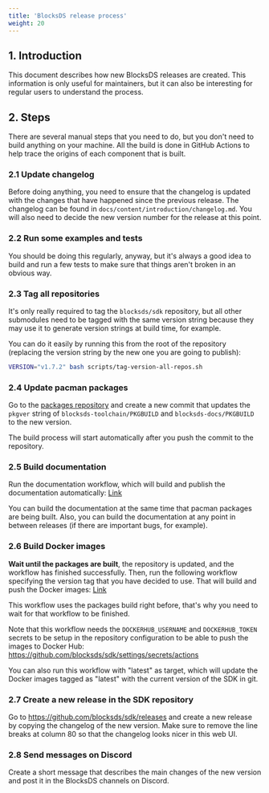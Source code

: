 ```yaml
---
title: 'BlocksDS release process'
weight: 20
---
```


## 1. Introduction

This document describes how new BlocksDS releases are created. This information
is only useful for maintainers, but it can also be interesting for regular users
to understand the process.

## 2. Steps

There are several manual steps that you need to do, but you don't need to build
anything on your machine. All the build is done in GitHub Actions to help trace
the origins of each component that is built.

### 2.1 Update changelog

Before doing anything, you need to ensure that the changelog is updated with the
changes that have happened since the previous release. The changelog can be
found in `docs/content/introduction/changelog.md`. You will also need to decide
the new version number for the release at this point.

### 2.2 Run some examples and tests

You should be doing this regularly, anyway, but it's always a good idea to build
and run a few tests to make sure that things aren't broken in an obvious way.

### 2.3 Tag all repositories

It's only really required to tag the `blocksds/sdk` repository, but all other
submodules need to be tagged with the same version string because they may use
it to generate version strings at build time, for example.

You can do it easily by running this from the root of the repository (replacing
the version string by the new one you are going to publish):

```bash
VERSION="v1.7.2" bash scripts/tag-version-all-repos.sh
```

### 2.4 Update pacman packages

Go to the [packages repository](https://github.com/blocksds/packages/) and
create a new commit that updates the `pkgver` string of
`blocksds-toolchain/PKGBUILD` and `blocksds-docs/PKGBUILD` to the new version.

The build process will start automatically after you push the commit to the
repository.

### 2.5 Build documentation

Run the documentation workflow, which will build and publish the documentation
automatically: [Link](https://github.com/blocksds/docs/actions/workflows/build.yml)

You can build the documentation at the same time that pacman packages are being
built. Also, you can build the documentation at any point in between releases
(if there are important bugs, for example).

### 2.6 Build Docker images

**Wait until the packages are built**, the repository is updated, and the
workflow has finished successfully. Then, run the following workflow specifying
the version tag that you have decided to use. That will build and push the
Docker images: [Link](https://github.com/blocksds/sdk/actions/workflows/docker.yml)

This workflow uses the packages build right before, that's why you need to wait
for that workflow to be finished.

Note that this workflow needs the `DOCKERHUB_USERNAME` and `DOCKERHUB_TOKEN`
secrets to be setup in the repository configuration to be able to push the
images to Docker Hub: https://github.com/blocksds/sdk/settings/secrets/actions

You can also run this workflow with "latest" as target, which will update the
Docker images tagged as "latest" with the current version of the SDK in git.

### 2.7 Create a new release in the SDK repository

Go to https://github.com/blocksds/sdk/releases and create a new release by
copying the changelog of the new version. Make sure to remove the line breaks at
column 80 so that the changelog looks nicer in this web UI.

### 2.8 Send messages on Discord

Create a short message that describes the main changes of the new version and
post it in the BlocksDS channels on Discord.
